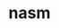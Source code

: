 ---
title: "nasm"
layout: cache
categories: [package, v0.18.1]
meta: {"versions": ["2.15.05"], "compilers": ["gcc@=7.3.1", "gcc@=7.5.0"], "oss": ["amzn2", "ubuntu18.04"], "platforms": ["linux"], "targets": ["aarch64", "graviton2", "x86_64", "x86_64_v3", "x86_64_v4"], "stacks": ["aws-ahug", "aws-ahug-aarch64", "aws-isc", "aws-isc-aarch64", "data-vis-sdk", "e4s", "radiuss", "root"], "num_specs": 5, "num_specs_by_stack": {"root": 5, "aws-ahug": 2, "aws-isc": 2, "aws-isc-aarch64": 2, "aws-ahug-aarch64": 2, "data-vis-sdk": 1, "radiuss": 1, "e4s": 1}}
spec_details: [{"hash": "sjhls7qlsycguhbj6kidxcl6zwhmpcum", "compiler": "gcc@=7.3.1", "versions": ["2.15.05"], "os": "amzn2", "platform": "linux", "target": "x86_64_v4", "variants": [], "stacks": ["root", "aws-ahug", "aws-isc"], "size": "-", "tarball": "https://binaries.spack.io/releases/v0.18.1/build_cache/linux-amzn2-x86_64_v4/gcc-7.3.1/nasm-2.15.05/linux-amzn2-x86_64_v4-gcc-7.3.1-nasm-2.15.05-sjhls7qlsycguhbj6kidxcl6zwhmpcum.spack"}, {"hash": "g2jr62c3b3aisxgvxnwbobg43yiwok3m", "compiler": "gcc@=7.3.1", "versions": ["2.15.05"], "os": "amzn2", "platform": "linux", "target": "x86_64_v3", "variants": [], "stacks": ["root", "aws-ahug", "aws-isc"], "size": "-", "tarball": "https://binaries.spack.io/releases/v0.18.1/build_cache/linux-amzn2-x86_64_v3/gcc-7.3.1/nasm-2.15.05/linux-amzn2-x86_64_v3-gcc-7.3.1-nasm-2.15.05-g2jr62c3b3aisxgvxnwbobg43yiwok3m.spack"}, {"hash": "ymwcwsc4ltol2xcukcnph3lbkpnn3wcz", "compiler": "gcc@=7.3.1", "versions": ["2.15.05"], "os": "amzn2", "platform": "linux", "target": "aarch64", "variants": [], "stacks": ["aws-isc-aarch64", "root", "aws-ahug-aarch64"], "size": "-", "tarball": "https://binaries.spack.io/releases/v0.18.1/build_cache/linux-amzn2-aarch64/gcc-7.3.1/nasm-2.15.05/linux-amzn2-aarch64-gcc-7.3.1-nasm-2.15.05-ymwcwsc4ltol2xcukcnph3lbkpnn3wcz.spack"}, {"hash": "smlvuiceg2yinrea34vp7jzourud2e5f", "compiler": "gcc@=7.3.1", "versions": ["2.15.05"], "os": "amzn2", "platform": "linux", "target": "graviton2", "variants": [], "stacks": ["aws-isc-aarch64", "root", "aws-ahug-aarch64"], "size": "-", "tarball": "https://binaries.spack.io/releases/v0.18.1/build_cache/linux-amzn2-graviton2/gcc-7.3.1/nasm-2.15.05/linux-amzn2-graviton2-gcc-7.3.1-nasm-2.15.05-smlvuiceg2yinrea34vp7jzourud2e5f.spack"}, {"hash": "5t5ezbrp2xqkitlifjmublnkmg4mmxdx", "compiler": "gcc@=7.5.0", "versions": ["2.15.05"], "os": "ubuntu18.04", "platform": "linux", "target": "x86_64", "variants": [], "stacks": ["root", "data-vis-sdk", "radiuss", "e4s"], "size": "-", "tarball": "https://binaries.spack.io/releases/v0.18.1/build_cache/linux-ubuntu18.04-x86_64/gcc-7.5.0/nasm-2.15.05/linux-ubuntu18.04-x86_64-gcc-7.5.0-nasm-2.15.05-5t5ezbrp2xqkitlifjmublnkmg4mmxdx.spack"}]
---